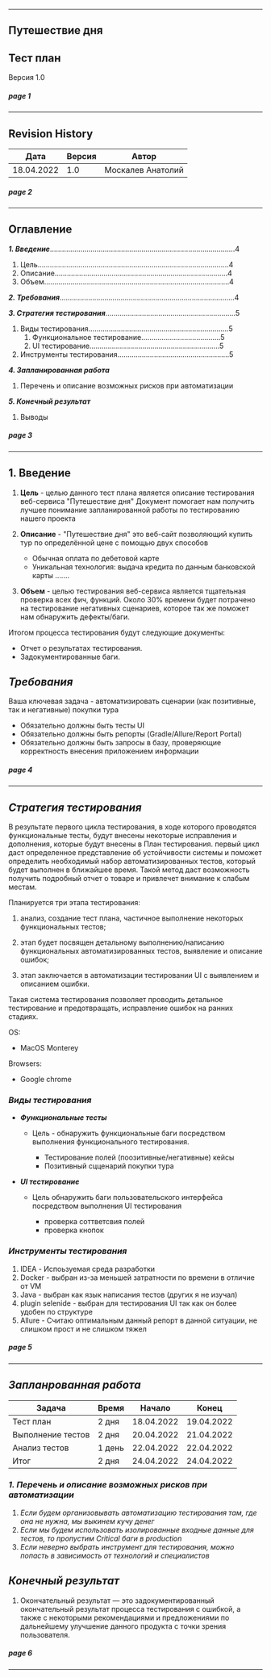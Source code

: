 
------
## **Путешествие дня**

Тест план
--------
Версия 1.0

##### ***page 1***  


-------

## **Revision History**

              
  Дата         | Версия | Автор
------------- | -------|--------- 
18.04.2022    | 1.0    | Москалев Анатолий

##### ***page 2***
----------
## **Оглавление**

***1. Введение***...........................................................................................4
   1. Цель..............................................................................................4
   2. Описание.....................................................................................4
   1. Объем...........................................................................................4

***2. Требования***......................................................................................4

***3. Стратегия тестирования***................................................................5
1. Виды тестирования.....................................................................5
    1. Функциональное тестирование.......................................5
    1. UI тестирование................................................................5
  1. Инструменты тестирования.......................................................5

***4. Запланированная работа***

1. Перечень и описание возможных рисков при автоматизации

***5. Конечный результат***
   1. Выводы
##### ***page 3***
______
## **1. Введение** 
1. **Цель** - целью данного тест плана является описание тестирования веб-сервиса "Путешествие дня"
Документ помогает нам получить лучшее понимание запланированной работы по тестированию нашего проекта

2. **Описание** - "Путешествие дня" это веб-сайт позволяющий купить тур по определённой цене с помощью двух способов

    - Обычная оплата по дебетовой карте
    - Уникальная технология: выдача кредита по данным банковской карты
    .......
1. **Объем** - целью тестирования веб-сервиса является тщательная проверка всех фич, функций.
Около 30% времени будет потрачено на тестирование негативных сценариев, которое так же поможет нам обнаружить дефекты/баги.

Итогом процесса тестирования будут следующие документы:

- Отчет о результатах тестирования.
- Задокументированные баги.

## ***Требования***
Ваша ключевая задача - автоматизировать сценарии (как позитивные, так и негативные) покупки тура

 - Обязательно должны быть тесты UI
 - Обязательно должны быть репорты (Gradle/Allure/Report Portal)
 - Обязательно должны быть запросы в базу, проверяющие корректность внесения приложением информации
##### ***page 4***
-----
## ***Стратегия тестирования***

В результате первого цикла тестирования, в ходе которого проводятся функциональные тесты,
будут внесены некоторые исправления и дополнения, которые будут внесены в План тестирования.
первый цикл даст определенное представление об устойчивости системы и
поможет определить необходимый набор автоматизированных тестов, который будет выполнен в ближайшее время. Такой метод
даст возможность получить подробный отчет о товаре и привлечет
внимание к слабым местам.

Планируется три этапа тестирования:

1. анализ, создание тест плана, частичное выполнение некоторых
функциональных тестов;

2. этап будет посвящен детальному выполнению/написанию функциональных автоматизированных тестов,
выявление и описание ошибок;

3. этап заключается в автоматизации тестировании UI с выявлением и описанием
ошибки.

Такая система тестирования позволяет проводить детальное тестирование и предотвращать,
исправление ошибок на ранних стадиях.

OS:

- MacOS Monterey

Browsers:

- Google chrome 

### ***Виды тестирования***
- ***Функциональные тесты***

   - Цель - обнаружить функциональные баги посредством выполнения функционального тестирования.

     - Тестирование полей (поозитивные/негативные) кейсы
     - Позитивный сцценарий покупки тура

- ***UI тестирование***

  - Цель обнаружить баги пользовательского интерфейса посредством выполнения UI тестирования
  
    - проверка соттветсвия полей
    - проверка кнопок

### ***Инструменты тестирования***

1. IDEA - Испоьзуемая среда разработки 
1. Docker - выбран из-за меньшей затратности по времени в отличие от VM
1. Java - выбран как язык написания тестов (других я не изучал)
1. plugin selenide - выбран для тестирования UI так как он более удобен по структуре
1. Allure - Считаю оптимальным данный репорт в данной ситуации, не слишком прост и не слишком тяжел

##### ***page 5***
-----
## ***Запланрованная работа***

  Задача      | Время  | Начало    | Конец
------------- | -------|-----------|------------
Тест план     | 2 дня | 18.04.2022| 19.04.2022 
Выполнение тестов | 2 дня | 20.04.2022 | 21.04.2022
Анализ тестов | 1 день | 22.04.2022 | 22.04.2022
Итог | 2 дня | 24.04.2022 | 24.04.2022

### ***1. Перечень и описание возможных рисков при автоматизации***

1. *Если будем организовывать автоматизацию тестирования там, где она не нужна, мы выкинем кучу денег*
2. *Если мы будем использовать изолированные входные данные для тестов, то пропустим Critical баги в production*
3. *Если неверно выбрать инструмент для тестирования, можно попасть в зависимость от технологий и специалистов*

## ***Конечный результат***

1. Окончательный результат — это задокументированный окончательный результат процесса тестирования с ошибкой, а также с некоторыми рекомендациями и предложениями по дальнейшему
улучшение данного продукта с точки зрения пользователя.
##### ***page 6***
-----








